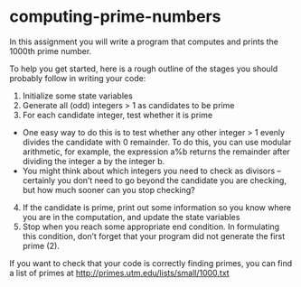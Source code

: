 # computing-prime-numbers
In this assignment you will write a program that computes and prints the 1000th prime number. 

To help you get started, here is a rough outline of the stages you should probably follow in writing your code:
1. Initialize some state variables
2. Generate all (odd) integers > 1 as candidates to be prime
3. For each candidate integer, test whether it is prime
  - One easy way to do this is to test whether any other integer > 1 evenly divides the candidate with 0 remainder. To do this, you can use modular arithmetic, for example, the expression a%b returns the remainder after dividing the integer a by the integer b.
  - You might think about which integers you need to check as divisors – certainly you don’t need to go beyond the candidate you are checking, but how much sooner can you stop checking?
4. If the candidate is prime, print out some information so you know where you are in the computation, and update the state variables
5. Stop when you reach some appropriate end condition. In formulating this condition, don’t forget that your program did not generate the first prime (2). 

If you want to check that your code is correctly finding primes, you can find a list of primes at http://primes.utm.edu/lists/small/1000.txt
